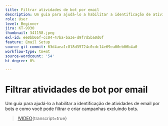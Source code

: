 ```yaml
---
title: Filtrar atividades de bot por email
description: Um guia para ajudá-lo a habilitar a identificação de atividades de email por bots e como você pode filtrar e criar campanhas excluindo bots.
role: User
level: Beginner
jira: KT-9930
thumbnail: 341158.jpeg
exl-id: ee0bb66f-cc04-47ba-ba3e-d9f7d5ba0d6f
feature: Email Setup
source-git-commit: 63d4aea1c818d35724c0cdc14e69ea00eb06b4a0
workflow-type: tm+mt
source-wordcount: '54'
ht-degree: 0%

---
```


# Filtrar atividades de bot por email

Um guia para ajudá-lo a habilitar a identificação de atividades de email por bots e como você pode filtrar e criar campanhas excluindo bots.

>[!VIDEO](https://video.tv.adobe.com/v/3445117/?quality=12&learn=on&captions=por_br){transcript=true}
